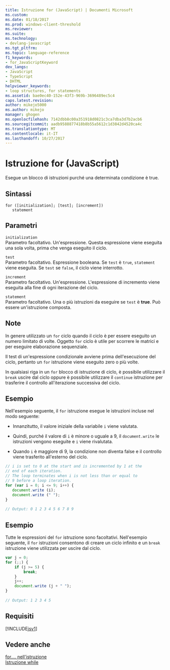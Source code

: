 ```yaml
---
title: Istruzione for (JavaScript) | Documenti Microsoft
ms.custom: 
ms.date: 01/18/2017
ms.prod: windows-client-threshold
ms.reviewer: 
ms.suite: 
ms.technology:
- devlang-javascript
ms.tgt_pltfrm: 
ms.topic: language-reference
f1_keywords:
- for_JavaScriptKeyword
dev_langs:
- JavaScript
- TypeScript
- DHTML
helpviewer_keywords:
- loop structures, for statements
ms.assetid: bae0ec40-152e-43f3-969b-3696489ec5c4
caps.latest.revision: 
author: mikejo5000
ms.author: mikejo
manager: ghogen
ms.openlocfilehash: 7142dbb8c00a351918d0821c3ca7dba3d7b2acb6
ms.sourcegitcommit: aadb9588877418b8b55a5612c1d3842d4520ca4c
ms.translationtype: MT
ms.contentlocale: it-IT
ms.lasthandoff: 10/27/2017
---
```

# <a name="for-statement-javascript"></a>Istruzione for (JavaScript)
Esegue un blocco di istruzioni purché una determinata condizione è true.  
  
## <a name="syntax"></a>Sintassi  
  
```  
for ([initialization]; [test]; [increment])  
   statement   
```  
  
## <a name="parameters"></a>Parametri  
 `initialization`  
 Parametro facoltativo. Un'espressione. Questa espressione viene eseguita una sola volta, prima che venga eseguito il ciclo.  
  
 `test`  
 Parametro facoltativo. Espressione booleana. Se `test` è `true`, `statement` viene eseguita. Se `test` se `false`, il ciclo viene interrotto.  
  
 `increment`  
 Parametro facoltativo. Un'espressione. L'espressione di incremento viene eseguita alla fine di ogni iterazione del ciclo.  
  
 `statement`  
 Parametro facoltativo. Una o più istruzioni da eseguire se `test` è **true**. Può essere un'istruzione composta.  
  
## <a name="remarks"></a>Note  
 In genere utilizzato un `for` ciclo quando il ciclo è per essere eseguito un numero limitato di volte. Oggetto `for` ciclo è utile per scorrere le matrici e per eseguire elaborazione sequenziale.  
  
 Il test di un'espressione condizionale avviene prima dell'esecuzione del ciclo, pertanto un `for` istruzione viene eseguito zero o più volte.  
  
 In qualsiasi riga in un `for` blocco di istruzione di ciclo, è possibile utilizzare il `break` uscire dal ciclo oppure è possibile utilizzare il `continue` istruzione per trasferire il controllo all'iterazione successiva del ciclo.  
  
## <a name="example"></a>Esempio  
 Nell'esempio seguente, il `for` istruzione esegue le istruzioni incluse nel modo seguente:  
  
-   Innanzitutto, il valore iniziale della variabile `i` viene valutata.  
  
-   Quindi, purché il valore di `i` è minore o uguale a 9, il `document.write` le istruzioni vengono eseguite e `i` viene rivalutata.  
  
-   Quando `i` è maggiore di 9, la condizione non diventa false e il controllo viene trasferito all'esterno del ciclo.  
  
```JavaScript  
// i is set to 0 at the start and is incremented by 1 at the  
// end of each iteration.  
// The loop terminates when i is not less than or equal to  
// 9 before a loop iteration.  
for (var i = 0; i <= 9; i++) {  
   document.write (i);  
   document.write (" ");  
}  
  
// Output: 0 1 2 3 4 5 6 7 8 9  
```  
  
## <a name="example"></a>Esempio  
 Tutte le espressioni del `for` istruzione sono facoltativi. Nell'esempio seguente, il `for` istruzioni consentono di creare un ciclo infinito e un `break` istruzione viene utilizzata per uscire dal ciclo.  
  
```JavaScript  
var j = 0;  
for (;;) {  
    if (j >= 5) {  
        break;  
    }  
    j++;  
    document.write (j + " ");  
}  
  
// Output: 1 2 3 4 5  
```  
  
## <a name="requirements"></a>Requisiti  
 [!INCLUDE[jsv1](../../javascript/misc/includes/jsv1-md.md)]  
  
## <a name="see-also"></a>Vedere anche  
 [for.... nell'istruzione](../../javascript/reference/for-dot-dot-dot-in-statement-javascript.md)   
 [Istruzione while](../../javascript/reference/while-statement-javascript.md)